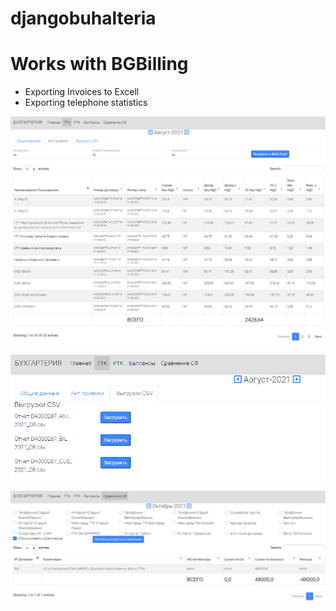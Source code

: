 # djangobuhalteria

# Works with BGBilling
 - Exporting Invoices to Excell
 - Exporting telephone statistics

![Screen1](buhal/static/buh_ex1.png "Подготовка автоматизированных отчетов")

![Screen2](buhal/static/buh_ex2.png "Создание выгрузок CSV")

![Screen3](buhal/static/buh_ex3.png "Сравнение выгруженных документов и реальной наработки")
